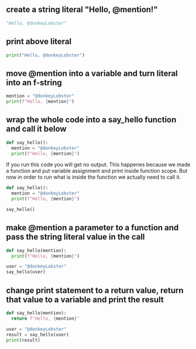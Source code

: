 ## create a string literal "Hello, @mention!"
```python
"Hello, @donkeyLobster"
```
## print above literal
```python
print("Hello, @donkeyLobster")
```
## move @mention into a variable and turn literal into an f-string
```python
mention = "@donkeyLobster"
print(f"Hello, {mention}")
```
## wrap the whole code into a say_hello function and call it below
```python
def say_hello():
  mention = "@donkeyLobster"
  print(f"Hello, {mention}")
```
If you run this code you will get no output. This happenes because we made a function and put variable assignment and print inside function scope. But now in order to run what is inside the function we actually need to call it.
```python
def say_hello():
  mention = "@donkeyLobster"
  print(f"Hello, {mention}")

say_hello()
```

## make @mention a parameter to a function and pass the string literal value in the call
```python
def say_hello(mention):
  print(f"Hello, {mention}")

user = "@donkeyLobster"
say_hello(user)
```

## change print statement to a return value, return that value to a variable and print the result
```python
def say_hello(mention):
  return f"Hello, {mention}"

user = "@donkeyLobster"
result = say_hello(user)
print(result)
```
